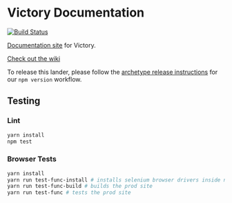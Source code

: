 # Victory Documentation

[![Build Status](https://travis-ci.org/FormidableLabs/victory-docs.svg?branch=master)](https://travis-ci.org/FormidableLabs/victory-docs)

[Documentation site](https://formidable.com/open-source/victory/) for Victory.

[Check out the wiki](https://github.com/FormidableLabs/formidable-landers/wiki)

To release this lander, please follow the [archetype release instructions](https://github.com/FormidableLabs/builder-docs-archetype#lander-release) for our `npm version` workflow.

## Testing

### Lint

```bash
yarn install
npm test
```

### Browser Tests

```bash
yarn install
yarn run test-func-install # installs selenium browser drivers inside node_modules
yarn run test-func-build # builds the prod site
yarn run test-func # tests the prod site
```
